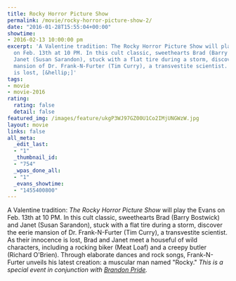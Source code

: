 ```yaml
---
title: Rocky Horror Picture Show
permalink: /movie/rocky-horror-picture-show-2/
date: "2016-01-28T15:55:04+00:00"
showtime:
- 2016-02-13 10:00:00 pm
excerpt: 'A Valentine tradition: The Rocky Horror Picture Show will play the Evans
  on Feb. 13th at 10 PM. In this cult classic, sweethearts Brad (Barry Bostwick) and
  Janet (Susan Sarandon), stuck with a flat tire during a storm, discover the eerie
  mansion of Dr. Frank-N-Furter (Tim Curry), a transvestite scientist. As their innocence
  is lost, [&hellip;]'
tags:
- movie
- movie-2016
rating:
  rating: false
  detail: false
featured_img: /images/feature/ukgP3WJ97GZ00U1Co2IMjUNGWzW.jpg
layout: movie
links: false
all_meta:
  _edit_last:
  - "1"
  _thumbnail_id:
  - "754"
  _wpas_done_all:
  - "1"
  _evans_showtime:
  - "1455400800"
---
```


A Valentine tradition: *The Rocky Horror Picture Show* will play the Evans on Feb. 13th at 10 PM. In this cult classic, sweethearts Brad (Barry Bostwick) and Janet (Susan Sarandon), stuck with a flat tire during a storm, discover the eerie mansion of Dr. Frank-N-Furter (Tim Curry), a transvestite scientist. As their innocence is lost, Brad and Janet meet a houseful of wild characters, including a rocking biker (Meat Loaf) and a creepy butler (Richard O'Brien). Through elaborate dances and rock songs, Frank-N-Furter unveils his latest creation: a muscular man named "Rocky." *This is a special event in conjunction with [Brandon Pride](https://www.facebook.com/Brandon-Pride-253055741525984/).*